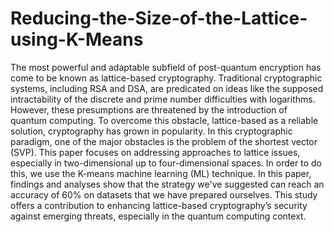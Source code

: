 # Reducing-the-Size-of-the-Lattice-using-K-Means

The most powerful and adaptable subfield of post-quantum
encryption has come to be known as lattice-based cryptography.
Traditional cryptographic systems, including RSA and DSA, are
predicated on ideas like the supposed intractability of the discrete and
prime number difficulties with logarithms. However, these presumptions
are threatened by the introduction of quantum computing. To overcome
this obstacle, lattice-based as a reliable solution, cryptography has grown
in popularity. In this cryptographic paradigm, one of the major obstacles
is the problem of the shortest vector (SVP). This paper focuses on
addressing approaches to lattice issues, especially in two-dimensional up
to four-dimensional spaces. In order to do this, we use the K-means
machine learning (ML) technique. In this paper, findings and analyses
show that the strategy we've suggested can reach an accuracy of 60% on
datasets that we have prepared ourselves. This study offers a contribution
to enhancing lattice-based cryptography’s security against emerging
threats, especially in the quantum computing context.
